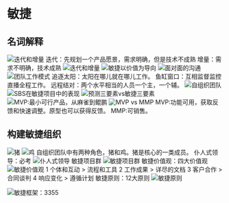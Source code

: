 # 敏捷
## 名词解释
![迭代和增量](image-120.png)
迭代：先规划一个产品愿景，需求明确，但是技术不成熟
增量：需求不明确，技术成熟
![迭代和增量](image-121.png)
![敏捷以价值为导向](image-122.png)
![面对面的沟通](image-123.png)
![团队工作模式](image-124.png)
追逐太阳：太阳在哪儿就在哪儿工作。
鱼缸窗口：互相监督监控直播全程工作。
远程结对：两个水平相当的人员一个主，一个辅。
![自组织团队](image-125.png)
![SBS在敏捷项目中的表现](image-126.png)
![预测三要素vs敏捷三要素](image-127.png)
![MVP:最小可行产品，从麻雀到鲲鹏](image-128.png)
![MVP vs MMP](image-129.png)
MVP:功能可用，获取反馈和快速调整。原型也可以获得反馈。
MMP:可销售。
## 构建敏捷组织
![猪](image-130.png)
![鸡](image-131.png)
自组织团队中有两种角色，猪和鸡。猪是核心的一类成员。
仆人式领导：必考
![仆人式领导](image-132.png)
敏捷项目群
![敏捷项目群](image-133.png)
敏捷价值观：四大价值观
![敏捷价值观](image-134.png)
1 个体和互动 > 流程和工具
2 工作成果 > 详尽的文档
3 客户合作 > 合同谈判
4 响应变化 > 遵循计划
敏捷原则：12大原则
![敏捷原则](image-135.png)

![敏捷框架：3355](image-136.png)
